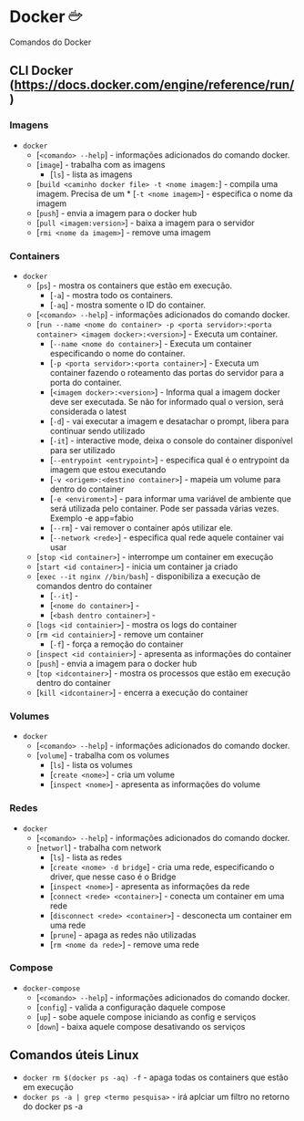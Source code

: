 # Docker ![](/images/icons8-docker-24.png)

Comandos do Docker 

## CLI Docker (https://docs.docker.com/engine/reference/run/)

### Imagens
* `docker`
    * [`<comando> --help`] - informações adicionados do comando docker.    
    * [`image`] - trabalha com as imagens
        * [`ls`] - lista as imagens
    * [`build <caminho docker file> -t <nome imagem:`] - compila uma imagem. Precisa de um 
            * [`-t <nome imagem>`] - especifica o nome da imagem
    * [`push`] - envia a imagem para o docker hub
    * [`pull <imagem:version>`] - baixa a imagem para o servidor
    * [`rmi <nome da imagem>`] - remove uma imagem
    
### Containers
* `docker`
    * [`ps`] - mostra os containers que estão em execução.
        * [`-a`] - mostra todo os containers.
        * [`-aq`] - mostra somente o ID do container.
    * [`<comando> --help`] - informações adicionados do comando docker.
    * [`run --name <nome do container> -p <porta servidor>:<porta container> <imagem docker>:<version>`] - Executa um container.
        * [`--name <nome do container>`] - Executa um container especificando o nome do container.
        * [`-p <porta servidor>:<porta container>`] - Executa um container fazendo o roteamento das portas do servidor para a porta do container.
        * [`<imagem docker>:<version>`] - Informa qual a imagem docker deve ser executada. Se não for informado qual o version, será considerada o latest        
        * [`-d`] - vai executar a imagem e desatachar o prompt, libera para continuar sendo utilizado
        * [`-it`] - interactive mode, deixa o console do container disponível para ser utilizado
        * [`--entrypoint <entrypoint>`] - especifica qual é o entrypoint da imagem que estou executando
        * [`-v <origem>:<destino container>`] - mapeia um volume para dentro do container
        * [`-e <enviroment>`] - para informar uma variável de ambiente que será utilizada pelo container. Pode ser passada várias vezes. Exemplo -e app=fabio 
        * [`--rm`] - vai remover o container após utilizar ele.
        * [`--network <rede>`] - especifica qual rede aquele container vai usar
    * [`stop <id container>`] - interrompe um container em execução
    * [`start <id container>`] - inicia um container ja criado
    * [`exec --it nginx //bin/bash`] - disponibiliza a execução de comandos dentro do container
        * [`--it`] - 
        * [`<nome do container>`] - 
        * [`<bash dentro container>`] - 
    * [`logs <id containier>`] - mostra os logs do container
    * [`rm <id containier>`] - remove um container
        * [`-f`] - força a remoção do container
    * [`inspect <id containier>`] - apresenta as informações do container    
    * [`push`] - envia a imagem para o docker hub
    * [`top <idcontainer>`] - mostra os processos que estão em execução dentro do container
    * [`kill <idcontainer>`] - encerra a execução do container

### Volumes    
* `docker`
    * [`<comando> --help`] - informações adicionados do comando docker.    
    * [`volume`] - trabalha com os volumes
        * [`ls`] - lista os volumes
        * [`create <nome>`] - cria um volume
        * [`inspect <nome>`] - apresenta as informações do volume

### Redes    
* `docker`
    * [`<comando> --help`] - informações adicionados do comando docker.    
    * [`networl`] - trabalha com network
        * [`ls`] - lista as redes
        * [`create <nome> -d bridge`] - cria uma rede, especificando o driver, que nesse caso é o Bridge                
        * [`inspect <nome>`] - apresenta as informações da rede
        * [`connect <rede> <container>`] - conecta um container em uma rede
        * [`disconnect <rede> <container>`] - desconecta um container em uma rede
        * [`prune`] - apaga as redes não utilizadas
        * [`rm <nome da rede>`] - remove uma rede

### Compose 
* `docker-compose`
    * [`<comando> --help`] - informações adicionados do comando docker.    
    * [`config`] - valida a configuração daquele compose
    * [`up`] - sobe aquele compose iniciando as config e serviços
    * [`down`] - baixa aquele compose desativando os serviços

## Comandos úteis Linux

* `docker rm $(docker ps -aq) -f` - apaga todas os containers que estão em execução
* `docker ps -a | grep <termo pesquisa>` - irá aplciar um filtro no retorno do docker ps -a